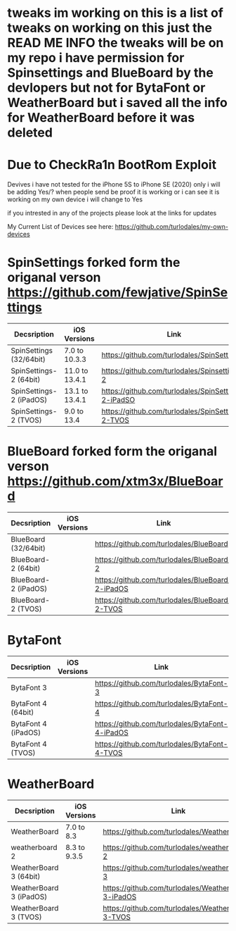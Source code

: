 # tweaks im working on this is a list of tweaks on working on this just the READ ME INFO the tweaks will be on my repo i have permission for Spinsettings and BlueBoard by the devlopers but not for BytaFont or WeatherBoard but i saved all the info for WeatherBoard before it was deleted 

# Due to CheckRa1n BootRom Exploit 
Devives i have not tested for the iPhone 5S to iPhone SE (2020) only i will be adding Yes/? when people send be proof it is working or i can see it is working on my own device i will change to Yes 

if you intrested in any of the projects please look at the links for updates

My Current List of Devices see here: https://github.com/turlodales/my-own-devices

# SpinSettings forked form the origanal verson https://github.com/fewjative/SpinSettings

| Decsription |iOS Versions| Link|
|---------|----------|----------|
| SpinSettings (32/64bit) | 7.0 to 10.3.3 | https://github.com/turlodales/SpinSettings |
| SpinSettings-2 (64bit)  | 11.0 to 13.4.1 | https://github.com/turlodales/Spinsettings-2 |
| SpinSettings-2 (iPadOS) | 13.1 to 13.4.1 | https://github.com/turlodales/SpinSettings-2-iPadSO |
| SpinSettings-2 (TVOS)   | 9.0 to 13.4 | https://github.com/turlodales/SpinSettings-2-TVOS|

# BlueBoard forked form the origanal verson https://github.com/xtm3x/BlueBoard

| Decsription |iOS Versions| Link|
|---------|----------|----------|
| BlueBoard (32/64bit) || https://github.com/turlodales/BlueBoard |
| BlueBoard-2 (64bit)  || https://github.com/turlodales/BlueBoard-2 |
| BlueBoard-2 (iPadOS) || https://github.com/turlodales/BlueBoard-2-iPadOS |
| BlueBoard-2 (TVOS)   || https://github.com/turlodales/BlueBoard-2-TVOS |

# BytaFont

| Decsription |iOS Versions| Link|
|---------|----------|----------|
| BytaFont 3 || https://github.com/turlodales/BytaFont-3 |
| BytaFont 4 (64bit)  || https://github.com/turlodales/BytaFont-4 |
| BytaFont 4 (iPadOS) || https://github.com/turlodales/BytaFont-4-iPadOS |
| BytaFont 4 (TVOS)   || https://github.com/turlodales/BytaFont-4-TVOS |

# WeatherBoard

| Decsription |iOS Versions| Link|
|---------|----------|----------|
| WeatherBoard   |7.0 to 8.3   | https://github.com/turlodales/WeatherBoard |
| weatherboard 2 |8.3 to 9.3.5 | https://github.com/turlodales/weatherboard-2 |
| WeatherBoard 3 (64bit) || https://github.com/turlodales/weatherboard-3 |
| WeatherBoard 3 (iPadOS) || https://github.com/turlodales/WeatherBoard-3-iPadOS |
| WeatherBoard 3 (TVOS)| |https://github.com/turlodales/WeatherBoard-3-TVOS |
